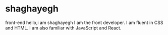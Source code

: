 # shaghayegh
front-end
hello,i am shaghayegh 
I am the front developer.
I am fluent in CSS and HTML.
I am also familiar with JavaScript and React.
